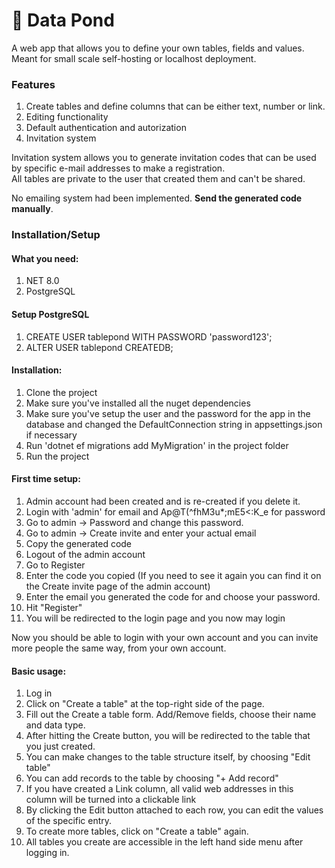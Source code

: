# 🐸 Data Pond
A web app that allows you to define your own tables, fields and values.  
Meant for small scale self-hosting or localhost deployment.  

### Features
1. Create tables and define columns that can be either text, number or link.
2. Editing functionality
3. Default authentication and autorization
4. Invitation system

Invitation system allows you to generate invitation codes that can be used by specific e-mail addresses to make a registration.  
All tables are private to the user that created them and can't be shared.

No emailing system had been implemented. **Send the generated code manually**.

### Installation/Setup

#### What you need:
1. NET 8.0
2. PostgreSQL

#### Setup PostgreSQL
1. CREATE USER tablepond WITH PASSWORD 'password123';
2. ALTER USER tablepond CREATEDB;

#### Installation:
1. Clone the project
2. Make sure you've installed all the nuget dependencies
3. Make sure you've setup the user and the password for the app in the database and changed the DefaultConnection string in appsettings.json if necessary
4. Run 'dotnet ef migrations add MyMigration' in the project folder
5. Run the project

#### First time setup:
1. Admin account had been created and is re-created if you delete it.
2. Login with 'admin' for email and Ap@T(^fhM3u*;mE5<:K_e for password
3. Go to admin -> Password and change this password.
4. Go to admin -> Create invite and enter your actual email
5. Copy the generated code
6. Logout of the admin account
7. Go to Register
8. Enter the code you copied (If you need to see it again you can find it on the Create invite page of the admin account)
9. Enter the email you generated the code for and choose your password.
10. Hit "Register"
11. You will be redirected to the login page and you now may login

Now you should be able to login with your own account and you can invite more people the same way, from your own account.

#### Basic usage:
1. Log in
2. Click on "Create a table" at the top-right side of the page.
3. Fill out the Create a table form. Add/Remove fields, choose their name and data type.
4. After hitting the Create button, you will be redirected to the table that you just created.
5. You can make changes to the table structure itself, by choosing "Edit table"
6. You can add records to the table by choosing "+ Add record"
7. If you have created a Link column, all valid web addresses in this column will be turned into a clickable link
8. By clicking the Edit button attached to each row, you can edit the values of the specific entry.
9. To create more tables, click on "Create a table" again.
10. All tables you create are accessible in the left hand side menu after logging in.

